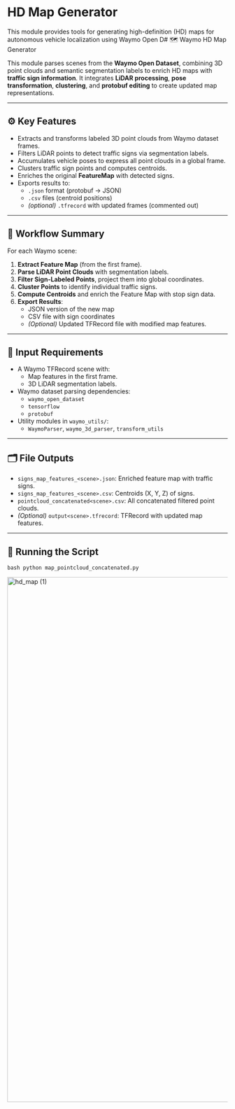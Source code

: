 # HD Map Generator

This module provides tools for generating high-definition (HD) maps for autonomous vehicle localization using Waymo Open D# 🗺️ Waymo HD Map Generator

This module parses scenes from the **Waymo Open Dataset**, combining 3D point clouds and semantic segmentation labels to enrich HD maps with **traffic sign information**. It integrates **LiDAR processing**, **pose transformation**, **clustering**, and **protobuf editing** to create updated map representations.

---

## ⚙️ Key Features

- Extracts and transforms labeled 3D point clouds from Waymo dataset frames.
- Filters LiDAR points to detect traffic signs via segmentation labels.
- Accumulates vehicle poses to express all point clouds in a global frame.
- Clusters traffic sign points and computes centroids.
- Enriches the original **FeatureMap** with detected signs.
- Exports results to:
  - `.json` format (protobuf → JSON)
  - `.csv` files (centroid positions)
  - *(optional)* `.tfrecord` with updated frames (commented out)

---

## 🧭 Workflow Summary

For each Waymo scene:

1. **Extract Feature Map** (from the first frame).
2. **Parse LiDAR Point Clouds** with segmentation labels.
3. **Filter Sign-Labeled Points**, project them into global coordinates.
4. **Cluster Points** to identify individual traffic signs.
5. **Compute Centroids** and enrich the Feature Map with stop sign data.
6. **Export Results**:
   - JSON version of the new map
   - CSV file with sign coordinates
   - *(Optional)* Updated TFRecord file with modified map features.

---

## 🧪 Input Requirements

- A Waymo TFRecord scene with:
  - Map features in the first frame.
  - 3D LiDAR segmentation labels.
- Waymo dataset parsing dependencies:
  - `waymo_open_dataset`
  - `tensorflow`
  - `protobuf`
- Utility modules in `waymo_utils/`:
  - `WaymoParser`, `waymo_3d_parser`, `transform_utils`

---

## 🗂️ File Outputs

- `signs_map_features_<scene>.json`: Enriched feature map with traffic signs.
- `signs_map_features_<scene>.csv`: Centroids (X, Y, Z) of signs.
- `pointcloud_concatenated<scene>.csv`: All concatenated filtered point clouds.
- *(Optional)* `output<scene>.tfrecord`: TFRecord with updated map features.

---

## 🚀 Running the Script

```bash python map_pointcloud_concatenated.py```


<img width="1600" height="1200" alt="hd_map (1)" src="https://github.com/user-attachments/assets/e1522cbd-4840-41f4-a7f8-d72f98359db8" />


